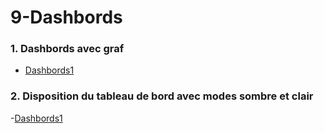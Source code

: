 # 9-Dashbords
### 1. Dashbords avec graf
- [Dashbords1](https://demos.creative-tim.com/notus-design-system-pro/admin/pages/dashboards.html?ref=tailwindcomponents)
### 2. Disposition du tableau de bord avec modes sombre et clair
-[Dashbords1](https://www.creative-tim.com/twcomponents/component/dashboard-layout-with-dark-light-mode)
